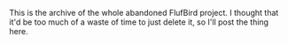 This is the archive of the whole abandoned FlufBird project. I thought that it'd be too much of a waste of time to just delete it, so I'll post the thing here.
